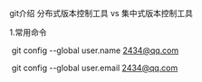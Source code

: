 git介绍 分布式版本控制工具 vs 集中式版本控制工具

1.常用命令

​	git config --global user.name 2434@qq.com

​	git config --global user.email 2434@qq.com

​	

